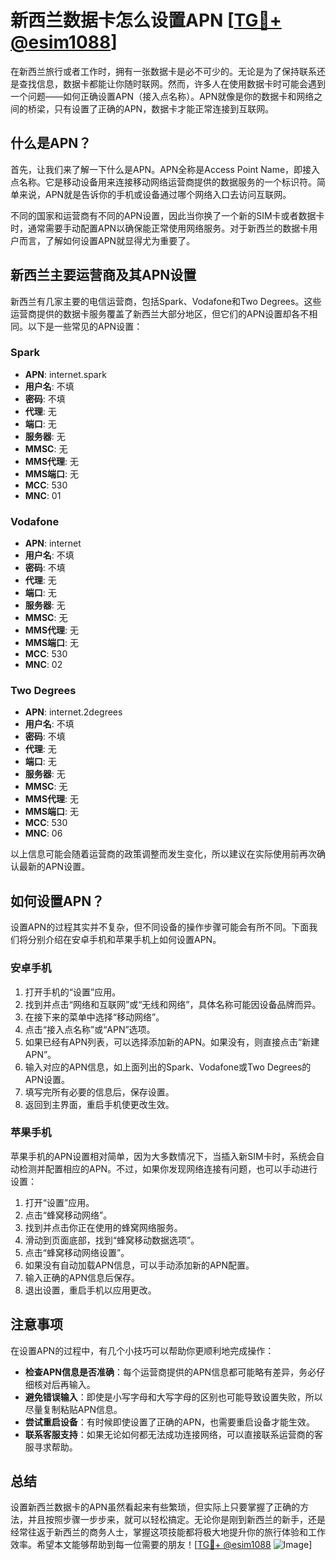 # 新西兰数据卡怎么设置APN [[TG💪+ @esim1088](https://t.me/s/esim1088)]

在新西兰旅行或者工作时，拥有一张数据卡是必不可少的。无论是为了保持联系还是查找信息，数据卡都能让你随时联网。然而，许多人在使用数据卡时可能会遇到一个问题——如何正确设置APN（接入点名称）。APN就像是你的数据卡和网络之间的桥梁，只有设置了正确的APN，数据卡才能正常连接到互联网。

## 什么是APN？

首先，让我们来了解一下什么是APN。APN全称是Access Point Name，即接入点名称。它是移动设备用来连接移动网络运营商提供的数据服务的一个标识符。简单来说，APN就是告诉你的手机或设备通过哪个网络入口去访问互联网。

不同的国家和运营商有不同的APN设置，因此当你换了一个新的SIM卡或者数据卡时，通常需要手动配置APN以确保能正常使用网络服务。对于新西兰的数据卡用户而言，了解如何设置APN就显得尤为重要了。

## 新西兰主要运营商及其APN设置

新西兰有几家主要的电信运营商，包括Spark、Vodafone和Two Degrees。这些运营商提供的数据卡服务覆盖了新西兰大部分地区，但它们的APN设置却各不相同。以下是一些常见的APN设置：

### Spark

- **APN**: internet.spark
- **用户名**: 不填
- **密码**: 不填
- **代理**: 无
- **端口**: 无
- **服务器**: 无
- **MMSC**: 无
- **MMS代理**: 无
- **MMS端口**: 无
- **MCC**: 530
- **MNC**: 01

### Vodafone

- **APN**: internet
- **用户名**: 不填
- **密码**: 不填
- **代理**: 无
- **端口**: 无
- **服务器**: 无
- **MMSC**: 无
- **MMS代理**: 无
- **MMS端口**: 无
- **MCC**: 530
- **MNC**: 02

### Two Degrees

- **APN**: internet.2degrees
- **用户名**: 不填
- **密码**: 不填
- **代理**: 无
- **端口**: 无
- **服务器**: 无
- **MMSC**: 无
- **MMS代理**: 无
- **MMS端口**: 无
- **MCC**: 530
- **MNC**: 06

以上信息可能会随着运营商的政策调整而发生变化，所以建议在实际使用前再次确认最新的APN设置。

## 如何设置APN？

设置APN的过程其实并不复杂，但不同设备的操作步骤可能会有所不同。下面我们将分别介绍在安卓手机和苹果手机上如何设置APN。

### 安卓手机

1. 打开手机的“设置”应用。
2. 找到并点击“网络和互联网”或“无线和网络”，具体名称可能因设备品牌而异。
3. 在接下来的菜单中选择“移动网络”。
4. 点击“接入点名称”或“APN”选项。
5. 如果已经有APN列表，可以选择添加新的APN。如果没有，则直接点击“新建APN”。
6. 输入对应的APN信息，如上面列出的Spark、Vodafone或Two Degrees的APN设置。
7. 填写完所有必要的信息后，保存设置。
8. 返回到主界面，重启手机使更改生效。

### 苹果手机

苹果手机的APN设置相对简单，因为大多数情况下，当插入新SIM卡时，系统会自动检测并配置相应的APN。不过，如果你发现网络连接有问题，也可以手动进行设置：

1. 打开“设置”应用。
2. 点击“蜂窝移动网络”。
3. 找到并点击你正在使用的蜂窝网络服务。
4. 滑动到页面底部，找到“蜂窝移动数据选项”。
5. 点击“蜂窝移动网络设置”。
6. 如果没有自动加载APN信息，可以手动添加新的APN配置。
7. 输入正确的APN信息后保存。
8. 退出设置，重启手机以应用更改。

## 注意事项

在设置APN的过程中，有几个小技巧可以帮助你更顺利地完成操作：

- **检查APN信息是否准确**：每个运营商提供的APN信息都可能略有差异，务必仔细核对后再输入。
- **避免错误输入**：即使是小写字母和大写字母的区别也可能导致设置失败，所以尽量复制粘贴APN信息。
- **尝试重启设备**：有时候即使设置了正确的APN，也需要重启设备才能生效。
- **联系客服支持**：如果无论如何都无法成功连接网络，可以直接联系运营商的客服寻求帮助。

## 总结

设置新西兰数据卡的APN虽然看起来有些繁琐，但实际上只要掌握了正确的方法，并且按照步骤一步步来，就可以轻松搞定。无论你是刚到新西兰的新手，还是经常往返于新西兰的商务人士，掌握这项技能都将极大地提升你的旅行体验和工作效率。希望本文能够帮助到每一位需要的朋友！[[TG💪+ @esim1088](https://t.me/s/esim1088) ![Image](https://i.postimg.cc/4NQfJmqS/Snipaste-2025-05-13-00-14-12.png)]